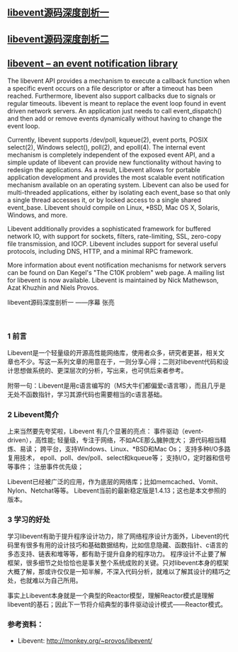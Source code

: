## [libevent源码深度剖析一](https://blog.csdn.net/sparkliang/article/details/4957667)
## [libevent源码深度剖析二](https://blog.csdn.net/sparkliang/article/details/4957744)
## [libevent – an event notification library](http://libevent.org)
The libevent API provides a mechanism to execute a callback function when a specific event occurs on a file descriptor or after a timeout has been reached. Furthermore, libevent also support callbacks due to signals or regular timeouts.
libevent is meant to replace the event loop found in event driven network servers. An application just needs to call event_dispatch() and then add or remove events dynamically without having to change the event loop.

Currently, libevent supports /dev/poll, kqueue(2), event ports, POSIX select(2), Windows select(), poll(2), and epoll(4). The internal event mechanism is completely independent of the exposed event API, and a simple update of libevent can provide new functionality without having to redesign the applications. As a result, Libevent allows for portable application development and provides the most scalable event notification mechanism available on an operating system. Libevent can also be used for multi-threaded applications, either by isolating each event_base so that only a single thread accesses it, or by locked access to a single shared event_base. Libevent should compile on Linux, *BSD, Mac OS X, Solaris, Windows, and more.

Libevent additionally provides a sophisticated framework for buffered network IO, with support for sockets, filters, rate-limiting, SSL, zero-copy file transmission, and IOCP. Libevent includes support for several useful protocols, including DNS, HTTP, and a minimal RPC framework.

More information about event notification mechanisms for network servers can be found on Dan Kegel's "The C10K problem" web page.
A mailing list for libevent is now available. Libevent is maintained by Nick Mathewson, Azat Khuzhin and Niels Provos.

libevent源码深度剖析一
——序幕
张亮

 

### 1 前言
Libevent是一个轻量级的开源高性能网络库，使用者众多，研究者更甚，相关文章也不少。写这一系列文章的用意在于，一则分享心得；二则对libevent代码和设计思想做系统的、更深层次的分析，写出来，也可供后来者参考。

附带一句：Libevent是用c语言编写的（MS大牛们都偏爱c语言哪），而且几乎是无处不函数指针，学习其源代码也需要相当的c语言基础。

### 2 Libevent简介
上来当然要先夸奖啦，Libevent 有几个显著的亮点：
事件驱动（event-driven），高性能;
轻量级，专注于网络，不如ACE那么臃肿庞大；
源代码相当精炼、易读；
跨平台，支持Windows、Linux、*BSD和Mac Os；
支持多种I/O多路复用技术， epoll、poll、dev/poll、select和kqueue等；
支持I/O，定时器和信号等事件；
注册事件优先级；

Libevent已经被广泛的应用，作为底层的网络库；比如memcached、Vomit、Nylon、Netchat等等。
Libevent当前的最新稳定版是1.4.13；这也是本文参照的版本。

### 3 学习的好处
学习libevent有助于提升程序设计功力，除了网络程序设计方面外，Libevent的代码里有很多有用的设计技巧和基础数据结构，比如信息隐藏、函数指针、c语言的多态支持、链表和堆等等，都有助于提升自身的程序功力。
程序设计不止要了解框架，很多细节之处恰恰也是事关整个系统成败的关键。只对libevent本身的框架大概了解，那或许仅仅是一知半解，不深入代码分析，就难以了解其设计的精巧之处，也就难以为自己所用。

事实上Libevent本身就是一个典型的Reactor模型，理解Reactor模式是理解libevent的基石；因此下一节将介绍典型的事件驱动设计模式——Reactor模式。

### 参考资料：
* Libevent: http://monkey.org/~provos/libevent/

